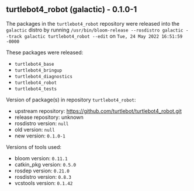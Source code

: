 ## turtlebot4_robot (galactic) - 0.1.0-1

The packages in the `turtlebot4_robot` repository were released into the `galactic` distro by running `/usr/bin/bloom-release --rosdistro galactic --track galactic turtlebot4_robot --edit` on `Tue, 24 May 2022 16:51:59 -0000`

These packages were released:
- `turtlebot4_base`
- `turtlebot4_bringup`
- `turtlebot4_diagnostics`
- `turtlebot4_robot`
- `turtlebot4_tests`

Version of package(s) in repository `turtlebot4_robot`:

- upstream repository: https://github.com/turtlebot/turtlebot4_robot.git
- release repository: unknown
- rosdistro version: `null`
- old version: `null`
- new version: `0.1.0-1`

Versions of tools used:

- bloom version: `0.11.1`
- catkin_pkg version: `0.5.0`
- rosdep version: `0.21.0`
- rosdistro version: `0.8.3`
- vcstools version: `0.1.42`


